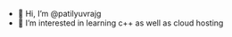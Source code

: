 - 👋 Hi, I’m @patilyuvrajg
- 👀 I’m interested in learning c++ as well as cloud hosting

<!---
patilyuvrajg/patilyuvrajg is a ✨ special ✨ repository because its `README.md` (this file) appears on your GitHub profile.
You can click the Preview link to take a look at your changes.
--->
